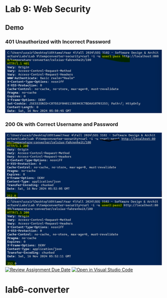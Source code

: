 # Lab 9: Web Security

## Demo
### 401 Unauthorized with Incorrect Password
![img_3.png](img_3.png)

### 200 Ok with Correct Username and Password
![img_1.png](img_1.png)
![img_2.png](img_2.png)
[![Review Assignment Due Date](https://classroom.github.com/assets/deadline-readme-button-22041afd0340ce965d47ae6ef1cefeee28c7c493a6346c4f15d667ab976d596c.svg)](https://classroom.github.com/a/xDom7pvU)
[![Open in Visual Studio Code](https://classroom.github.com/assets/open-in-vscode-2e0aaae1b6195c2367325f4f02e2d04e9abb55f0b24a779b69b11b9e10269abc.svg)](https://classroom.github.com/online_ide?assignment_repo_id=17165740&assignment_repo_type=AssignmentRepo)
# lab6-converter
